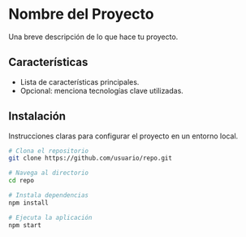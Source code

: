 # Nombre del Proyecto
Una breve descripción de lo que hace tu proyecto.

## Características
- Lista de características principales.
- Opcional: menciona tecnologías clave utilizadas.

## Instalación
Instrucciones claras para configurar el proyecto en un entorno local.

```bash
# Clona el repositorio
git clone https://github.com/usuario/repo.git

# Navega al directorio
cd repo

# Instala dependencias
npm install

# Ejecuta la aplicación
npm start
